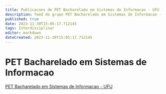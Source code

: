```yaml
---
title: Publicacoes de PET Bacharelado em Sistemas de Informacao - UFU 
description: feed do grupo PET Bacharelado em Sistemas de Informacao - UFU
published: true
date: 2023-11-30T15:05:17.712145
tags: Interdisciplinar
editor: markdown
dateCreated: 2023-11-30T15:05:17.712145
---
```


# PET Bacharelado em Sistemas de Informacao
[PET Bacharelado em Sistemas de Informacao - UFU](/grupo/121PETBachareladoemSistemasdeInformacaoUFU)